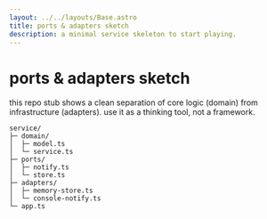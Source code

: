 ```yaml
---
layout: ../../layouts/Base.astro
title: ports & adapters sketch
description: a minimal service skeleton to start playing.
---
```


# ports & adapters sketch

this repo stub shows a clean separation of core logic (domain) from infrastructure (adapters).
use it as a thinking tool, not a framework.

```text
service/
├─ domain/
│  ├─ model.ts
│  └─ service.ts
├─ ports/
│  ├─ notify.ts
│  └─ store.ts
├─ adapters/
│  ├─ memory-store.ts
│  └─ console-notify.ts
└─ app.ts
```
